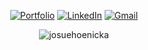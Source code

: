  <div align="center">
 
[![Portfolio](https://img.shields.io/badge/Portfolio-000000?style=for-the-badge&logo=ko-fi&logoColor=white)](https://hackenicka.firebaseapp.com/)
[![LinkedIn](https://img.shields.io/badge/LinkedIn-000000?style=for-the-badge&logo=linkedin&logoColor=white)](https://www.linkedin.com/in/josuehoenicka/)
[![Gmail](https://img.shields.io/badge/Gmail-000000?style=for-the-badge&logo=gmail&logoColor=white)](https://mail.google.com/mail/?view=cm&fs=1&to=josuee.vzla%40gmail.com)

<img align="center" src="https://github-readme-stats.vercel.app/api?username=josuehoenicka&show_icons=true&theme=dark&title_color=ffffff&text_color=ffffff&hide_border=true&locale=en" alt="josuehoenicka" />
 
</div>




  

  




